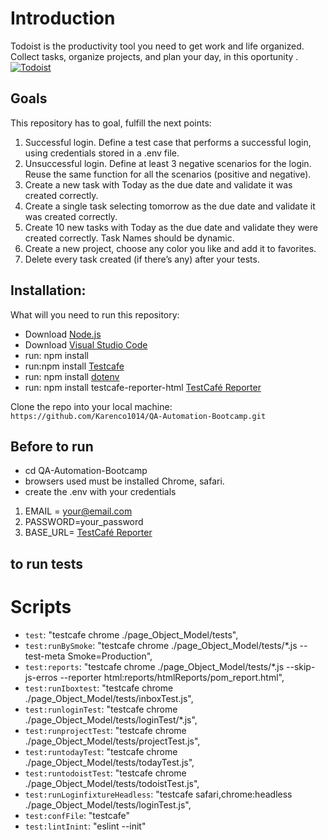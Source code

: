 # Introduction

Todoist is the productivity tool you need to get work and life organized. Collect tasks, organize projects, and plan your day, in this oportunity .
[![Todoist](https://get.todoist.help/hc/article_attachments/360011665940/Web___Inbox.png "Todoist")](https://get.todoist.help/hc/article_attachments/360011665940/Web___Inbox.png "Todoist")

## Goals

This repository has to goal, fulfill the next points:

1. Successful login. Define a test case that performs a successful login, using credentials stored in a .env file.
2. Unsuccessful login. Define at least 3 negative scenarios for the login. Reuse the same function for all the scenarios (positive and negative).
3. Create a new task with Today as the due date and validate it was created correctly.
4. Create a single task selecting tomorrow as the due date and validate it was created correctly.
5. Create 10 new tasks with Today as the due date and validate they were created correctly. Task Names should be dynamic.
6. Create a new project, choose any color you like and add it to favorites.
7. Delete every task created (if there’s any) after your tests.

## Installation:

What will you need to run this repository:

- Download [Node.js](https://code.visualstudio.com "Visual Studio Code")
- Download [Visual Studio Code](https://code.visualstudio.com "Visual Studio Code")
- run: npm install
- run:npm install [Testcafe](https://testcafe.io "Testcafe")
- run: npm install [dotenv](https://testcafe.io/documentation/402802/recipes/configuration/access-environment-variables-in-tests "dotenv")
- run: npm install testcafe-reporter-html [TestCafé Reporter](https://www.npmjs.com/package/testcafe-reporter-html "JSON TestCafé Reporter")

Clone the repo into your local machine:
`https://github.com/Karenco1014/QA-Automation-Bootcamp.git`

## Before to run

- cd QA-Automation-Bootcamp
- browsers used must be installed Chrome, safari.
- create the .env with your credentials
1. EMAIL = your@email.com
2. PASSWORD=your_password
3. BASE_URL= [TestCafé Reporter]("https://todoist.com/")

## to run tests

# Scripts
   -  `test`: "testcafe chrome ./page_Object_Model/tests",
   -  `test:runBySmoke`: "testcafe chrome ./page_Object_Model/tests/*.js --test-meta Smoke=Production",
   -  `test:reports`: "testcafe chrome ./page_Object_Model/tests/*.js  --skip-js-erros --reporter html:reports/htmlReports/pom_report.html",
   -  `test:runIboxtest`: "testcafe chrome ./page_Object_Model/tests/inboxTest.js",
   -  `test:runloginTest`: "testcafe chrome ./page_Object_Model/tests/loginTest/*.js",
   -  `test:runprojectTest`: "testcafe chrome ./page_Object_Model/tests/projectTest.js",
   -  `test:runtodayTest`: "testcafe chrome ./page_Object_Model/tests/todayTest.js",
   -  `test:runtodoistTest`: "testcafe chrome ./page_Object_Model/tests/todoistTest.js",
   -  `test:runLoginfixtureHeadless`: "testcafe safari,chrome:headless ./page_Object_Model/tests/loginTest.js",
   -  `test:confFile`: "testcafe" 
   -  `test:lintInint`: "eslint --init" 
